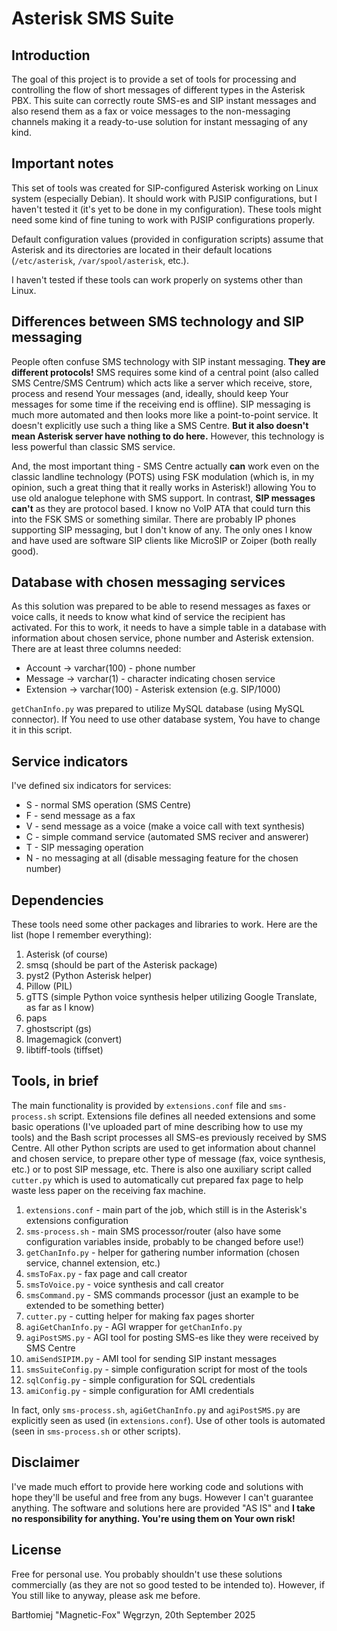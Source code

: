 # Asterisk SMS Suite

## Introduction

The goal of this project is to provide a set of tools for processing and controlling the flow of short messages of different types in the Asterisk PBX.
This suite can correctly route SMS-es and SIP instant messages and also resend them as a fax or voice messages to the non-messaging channels making it a ready-to-use solution for instant messaging of any kind.

## Important notes

This set of tools was created for SIP-configured Asterisk working on Linux system (especially Debian).
It should work with PJSIP configurations, but I haven't tested it (it's yet to be done in my configuration).
These tools might need some kind of fine tuning to work with PJSIP configurations properly.

Default configuration values (provided in configuration scripts) assume that Asterisk and its directories are located in their default locations (`/etc/asterisk`, `/var/spool/asterisk`, etc.).

I haven't tested if these tools can work properly on systems other than Linux.

## Differences between SMS technology and SIP messaging

People often confuse SMS technology with SIP instant messaging. **They are different protocols!**
SMS requires some kind of a central point (also called SMS Centre/SMS Centrum) which acts like a server which receive, store, process and resend Your messages (and, ideally, should keep Your messages for some time if the receiving end is offline).
SIP messaging is much more automated and then looks more like a point-to-point service. It doesn't explicitly use such a thing like a SMS Centre. **But it also doesn't mean Asterisk server have nothing to do here.** However, this technology is less powerful than classic SMS service.

And, the most important thing - SMS Centre actually **can** work even on the classic landline technology (POTS) using FSK modulation (which is, in my opinion, such a great thing that it really works in Asterisk!) allowing You to use old analogue telephone with SMS support.
In contrast, **SIP messages can't** as they are protocol based. I know no VoIP ATA that could turn this into the FSK SMS or something similar. There are probably IP phones supporting SIP messaging, but I don't know of any. The only ones I know and have used are software SIP clients like MicroSIP or Zoiper (both really good).

## Database with chosen messaging services

As this solution was prepared to be able to resend messages as faxes or voice calls, it needs to know what kind of service the recipient has activated.
For this to work, it needs to have a simple table in a database with information about chosen service, phone number and Asterisk extension.
There are at least three columns needed:

* Account -> varchar(100) - phone number
* Message -> varchar(1) - character indicating chosen service
* Extension -> varchar(100) - Asterisk extension (e.g. SIP/1000)

`getChanInfo.py` was prepared to utilize MySQL database (using MySQL connector). If You need to use other database system, You have to change it in this script.

## Service indicators

I've defined six indicators for services:

* S - normal SMS operation (SMS Centre)
* F - send message as a fax
* V - send message as a voice (make a voice call with text synthesis)
* C - simple command service (automated SMS reciver and answerer)
* T - SIP messaging operation
* N - no messaging at all (disable messaging feature for the chosen number)

## Dependencies

These tools need some other packages and libraries to work.
Here are the list (hope I remember everything):

1. Asterisk (of course)
2. smsq (should be part of the Asterisk package)
3. pyst2 (Python Asterisk helper)
4. Pillow (PIL)
5. gTTS (simple Python voice synthesis helper utilizing Google Translate, as far as I know)
6. paps
7. ghostscript (gs)
8. Imagemagick (convert)
9. libtiff-tools (tiffset)

## Tools, in brief

The main functionality is provided by `extensions.conf` file and `sms-process.sh` script.
Extensions file defines all needed extensions and some basic operations (I've uploaded part of mine describing how to use my tools) and the Bash script processes all SMS-es previously received by SMS Centre.
All other Python scripts are used to get information about channel and chosen service, to prepare other type of message (fax, voice synthesis, etc.) or to post SIP message, etc.
There is also one auxiliary script called `cutter.py` which is used to automatically cut prepared fax page to help waste less paper on the receiving fax machine.

1. `extensions.conf` - main part of the job, which still is in the Asterisk's extensions configuration
2. `sms-process.sh` - main SMS processor/router (also have some configuration variables inside, probably to be changed before use!)
3. `getChanInfo.py` - helper for gathering number information (chosen service, channel extension, etc.)
4. `smsToFax.py` - fax page and call creator
5. `smsToVoice.py` - voice synthesis and call creator
6. `smsCommand.py` - SMS commands processor (just an example to be extended to be something better)
7. `cutter.py` - cutting helper for making fax pages shorter
8. `agiGetChanInfo.py` - AGI wrapper for `getChanInfo.py`
9. `agiPostSMS.py` - AGI tool for posting SMS-es like they were received by SMS Centre
10. `amiSendSIPIM.py` - AMI tool for sending SIP instant messages
11. `smsSuiteConfig.py` - simple configuration script for most of the tools
12. `sqlConfig.py` - simple configuration for SQL credentials
13. `amiConfig.py` - simple configuration for AMI credentials

In fact, only `sms-process.sh`, `agiGetChanInfo.py` and `agiPostSMS.py` are explicitly seen as used (in `extensions.conf`).
Use of other tools is automated (seen in `sms-process.sh` or other scripts).

## Disclaimer

I've made much effort to provide here working code and solutions with hope they'll be useful and free from any bugs.
However I can't guarantee anything. The software and solutions here are provided "AS IS" and **I take no responsibility for anything. You're using them on Your own risk!**

## License

Free for personal use. You probably shouldn't use these solutions commercially (as they are not so good tested to be intended to).
However, if You still like to anyway, please ask me before.

Bartłomiej "Magnetic-Fox" Węgrzyn,
20th September 2025